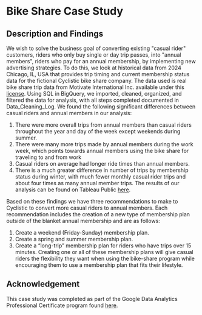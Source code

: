 # Bike Share Case Study

## Description and Findings
We wish to solve the business goal of converting existing "casual rider" customers, riders who only buy single or day trip passes, into "annual members", riders who pay for an annual membership, by implementing new advertising strategies. To do this, we look at historical data from 2024 Chicago, IL, USA that provides trip timing and current membership status data for the fictional Cyclistic bike share company. The data used is real bike share trip data from Motivate International Inc. available under this [license](https://divvybikes.com/data-license-agreement). Using SQL in BigQuery, we imported, cleaned, organized, and filtered the data for analysis, with all steps completed documented in Data_Cleaning_Log. We found the following significant differences between casual riders and annual members in our analysis:
1. There were more overall trips from annual members than casual riders throughout the year and day of the week except weekends during summer.
2. There were many more trips made by annual members during the work week, which points towards annual members using the bike share for traveling to and from work
3. Casual riders on average had longer ride times than annual members.
4. There is a much greater difference in number of trips by membership status during winter, with much fewer monthly casual rider trips and about four times as many annual member trips.
The results of our analysis can be found on Tableau Public [here](https://public.tableau.com/views/CyclisticBike-ShareCaseStudy-GoogleDataAnalyticsProfessionalCertificate/BikeShareDashboard?:language=en-US&:sid=&:redirect=auth&:display_count=n&:origin=viz_share_link).

Based on these findings we have three recommendations to make to Cyclistic to convert more casual riders to annual members. Each recommendation includes the creation of a new type of membership plan outside of the blanket annual membership and are as follows:
1. Create a weekend (Friday-Sunday) membership plan.
2. Create a spring and summer membership plan.
3. Create a “long-trip” membership plan for riders who have trips over 15 minutes.
Creating one or all of these membership plans will give casual riders the flexibility they want when using the bike-share program while encouraging them to use a membership plan that fits their lifestyle.

## Acknowledgement
This case study was completed as part of the Google Data Analytics Professional Certificate program found [here](https://www.coursera.org/google-certificates/data-analytics-certificate?).
